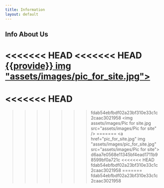 ```yaml
---
title: Information
layout: default
---
```

<h2><b>Info About Us</b></h2>

<<<<<<< HEAD
<<<<<<< HEAD
<a href="pic_for_site.jpg">{{provide}} img "assets/images/pic_for_site.jpg"></a>
=======
<<<<<<< HEAD
=======
>>>>>>> fdab54ebfbdf02a23bf310e33c1c2caac3021958
<img assets/images/Pic for site.jpg src="assets/images/Pic for site" />
=======
<a href="pic_for_site.jpg" img "assets/images/pic_for_site.jpg" src="assets/images/Pic for site"></a> 
>>>>>>> d6aa7e0568e11345bf4ead1711b98599bf0a721c
<<<<<<< HEAD
>>>>>>> fdab54ebfbdf02a23bf310e33c1c2caac3021958
=======
>>>>>>> fdab54ebfbdf02a23bf310e33c1c2caac3021958
